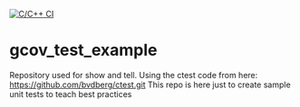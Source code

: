 [![C/C++ CI](https://github.com/Ahelion/gcov_test_example/actions/workflows/c-cpp.yml/badge.svg)](https://github.com/Ahelion/gcov_test_example/actions/workflows/c-cpp.yml)
# gcov_test_example
Repository used for show and tell.
Using the ctest code from here: https://github.com/bvdberg/ctest.git
This repo is here just to create sample unit tests to teach best practices
